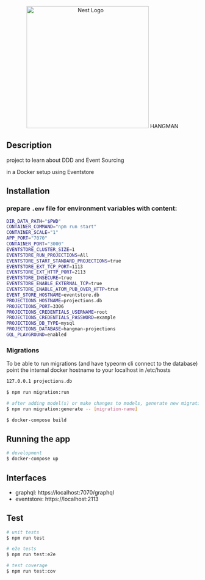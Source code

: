<p align="center">
  <a href="http://nestjs.com/" target="blank"><img src="https://nestjs.com/img/logo_text.svg" width="320" alt="Nest Logo" /></a> HANGMAN
</p>

## Description

project to learn about DDD and Event Sourcing

in a Docker setup using Eventstore

## Installation

### prepare `.env` file for environment variables with content:

```bash
DIR_DATA_PATH="$PWD"
CONTAINER_COMMAND="npm run start"
CONTAINER_SCALE="1"
APP_PORT="7070"
CONTAINER_PORT="3000"
EVENTSTORE_CLUSTER_SIZE=1
EVENTSTORE_RUN_PROJECTIONS=All
EVENTSTORE_START_STANDARD_PROJECTIONS=true
EVENTSTORE_EXT_TCP_PORT=1113
EVENTSTORE_EXT_HTTP_PORT=2113
EVENTSTORE_INSECURE=true
EVENTSTORE_ENABLE_EXTERNAL_TCP=true
EVENTSTORE_ENABLE_ATOM_PUB_OVER_HTTP=true
EVENT_STORE_HOSTNAME=eventstore.db
PROJECTIONS_HOSTNAME=projections.db
PROJECTIONS_PORT=3306
PROJECTIONS_CREDENTIALS_USERNAME=root
PROJECTIONS_CREDENTIALS_PASSWORD=example
PROJECTIONS_DB_TYPE=mysql
PROJECTIONS_DATABASE=hangman-projections
GQL_PLAYGROUND=enabled
```

### Migrations

To be able to run migrations (and have typeorm cli connect to the database) point the internal docker hostname to your localhost in /etc/hosts

```bash
127.0.0.1 projections.db
```

```bash
$ npm run migration:run

# after adding model(s) or make changes to models, generate new migration:
$ npm run migration:generate -- [migration-name]
```

```bash
$ docker-compose build
```

## Running the app

```bash
# development
$ docker-compose up
```

## Interfaces

- graphql: https://localhost:7070/graphql
- eventstore: https://localhost:2113

## Test

```bash
# unit tests
$ npm run test

# e2e tests
$ npm run test:e2e

# test coverage
$ npm run test:cov
```
